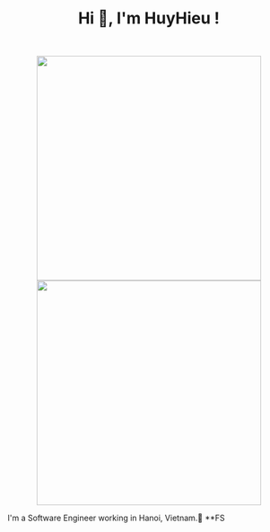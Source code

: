 <h1 align="center">Hi 👋, I'm HuyHieu !</h1>
<br>

<p align = "center">
  <img src = "https://github-readme-stats-sigma-five.vercel.app/api?username=huyhieu19&show_icons=true&theme=tokyonight" width = 400>
  <img src = "https://github-readme-streak-stats.herokuapp.com?user=huyhieu19&theme=blue-green&hide_border=true" width = 400>
</p>

I'm a Software Engineer working in Hanoi, Vietnam.🥳 
**FS
